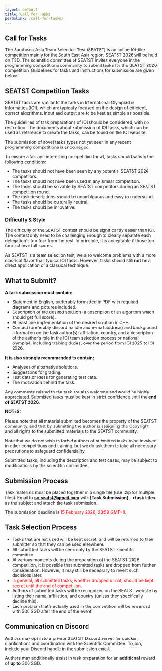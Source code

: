 ```yaml
---
layout: default
title: Call for Tasks
permalink: /call-for-tasks/
---
```


## Call for Tasks

The Southeast Asia Team Selection Test (SEATST) is an online IOI-like competition mainly for the South East Asia region. SEATST 2026 will be held on TBD. The scientific committee of SEATST invites everyone in the programming competitions community to submit tasks for the SEATST 2026 competition. Guidelines for tasks and instructions for submission are given below. 

## SEATST Competition Tasks

SEATST tasks are similar to the tasks in International Olympiad in Informatics (IOI), which are typically focused on the design of efficient, correct algorithms. Input and output are to be kept as simple as possible.

The guidelines of task preparations of IOI should be considered, with no restriction. The documents about submission of IOI tasks, which can be used as reference to create the tasks, can be found on the IOI website.

The submission of novel tasks types not yet seen in any recent programming competitions is encouraged.

To ensure a fair and interesting competition for all, tasks should satisfy the following conditions:

- The tasks should not have been seen by any potential SEATST 2026 competitors.
- The tasks should not have been used in any similar competition.
- The tasks should be solvable by SEATST competitors during an SEATST competition round.
- The task descriptions should be unambiguous and easy to understand.
- The tasks should be culturally neutral.
- The tasks should be innovative.

### Difficulty & Style

The difficulty of the SEATST contest should be significantly easier than IOI. The contest only need to be challenging enough to clearly separate each delegation's top four from the rest. In principle, it is acceptable if those top four achieve full scores.

As SEATST is a team selection test, we also welcome problems with a more classical flavor than typical IOI tasks. However, tasks should still **not** be a direct application of a classical technique.

## What to Submit?

**A task submission must contain:**

- Statement in English, preferably formatted in PDF with required diagrams and pictures included.
- Description of the desired solution (a description of an algorithm which should get full score).
- At least one implementation of the desired solution in C++.
- Contact (preferably discord handle and e-mail address) and background information on the task author(s): affiliation, country, and a description of the author’s role in the IOI team selection process or national olympiad, including training duties, over the period from IOI 2025 to IOI 2026. 

**It is also strongly recommended to contain:**

- Analyses of alternative solutions.
- Suggestions for grading.
- Test data or ideas for generating test data.
- The motivation behind the task.

Any comments related to the task are also welcome and would be highly appreciated.
Submitted tasks must be kept in strict confidence until the **end of SEATST 2026**. 

**NOTES:**

Please note that all material submitted becomes the property of the SEATST community, and that by submitting the author is assigning the Copyright and all rights to the submitted materials to the SEATST community.

Note that we do not wish to forbid authors of submitted tasks to be involved in other competitions and training, but we do ask them to take all necessary precautions to safeguard confidentiality.

Submitted tasks, including the description and test cases, may be subject to modifications by the scientific committee. 

## Submission Process

Task materials must be placed together in a single file (use .zip for multiple files). Email to **sc.seatst@gmail.com** with **[Task Submission] - \<task title\>** as the subject and attach the task submission.

The submission deadline is <span style="color: red;">15 February 2026, 23:59 GMT+8</span>.

## Task Selection Process

- Tasks that are not used will be kept secret, and will be returned to their submitter so that they can be used elsewhere.
- All submitted tasks will be seen only by the SEATST scientific committee.
- At various moments during the preparation of the SEATST 2026 competition, it is possible that submitted tasks are dropped from further consideration. However, it may still be necessary to revert such decisions later.
- <span style="color: red;">In general, all submitted tasks, whether dropped or not, should be kept secret until the end of competition.</span>
- Authors of submitted tasks will be recognized on the SEATST website by listing their name, affiliation, and country (unless they specifically decline this).
- Each problem that’s actually used in the competition will be rewarded with 500 SGD after the end of the event. 

## Communication on Discord

Authors may opt in to a private SEATST Discord server for quicker clarifications and coordination with the Scientific Committee. To join, include your Discord handle in the submission email.

Authors may additionally assist in task preparation for an **additional** reward of **up to** 300 SGD.